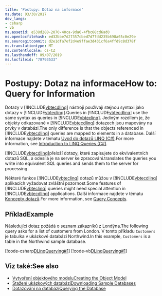 ```yaml
---
title: 'Postupy: Dotaz na informace'
ms.date: 03/30/2017
dev_langs:
- csharp
- vb
ms.assetid: e538d288-2070-40ca-9da6-4fbc68cd6ad0
ms.openlocfilehash: ed32bbe7d27357cbed7d77dd235b698a65c0e29e
ms.sourcegitcommit: d2e1dfa7ef2d4e9ffae3d431cf6a4ffd9c8d378f
ms.translationtype: MT
ms.contentlocale: cs-CZ
ms.lasthandoff: 09/07/2019
ms.locfileid: "70793533"
---
```

# <a name="how-to-query-for-information"></a><span data-ttu-id="b5f22-102">Postupy: Dotaz na informace</span><span class="sxs-lookup"><span data-stu-id="b5f22-102">How to: Query for Information</span></span>
<span data-ttu-id="b5f22-103">Dotazy v [!INCLUDE[vbtecdlinq](../../../../../../includes/vbtecdlinq-md.md)] nástroji používají stejnou syntaxi jako dotazy v [!INCLUDE[vbteclinq](../../../../../../includes/vbteclinq-md.md)].</span><span class="sxs-lookup"><span data-stu-id="b5f22-103">Queries in [!INCLUDE[vbtecdlinq](../../../../../../includes/vbtecdlinq-md.md)] use the same syntax as queries in [!INCLUDE[vbteclinq](../../../../../../includes/vbteclinq-md.md)].</span></span> <span data-ttu-id="b5f22-104">Jediným rozdílem je, že objekty odkazované v [!INCLUDE[vbtecdlinq](../../../../../../includes/vbtecdlinq-md.md)] dotazech jsou mapovány na prvky v databázi.</span><span class="sxs-lookup"><span data-stu-id="b5f22-104">The only difference is that the objects referenced in [!INCLUDE[vbtecdlinq](../../../../../../includes/vbtecdlinq-md.md)] queries are mapped to elements in a database.</span></span> <span data-ttu-id="b5f22-105">Další informace najdete v tématu [Úvod do dotazů LINQ (C#)](../../../../../csharp/programming-guide/concepts/linq/introduction-to-linq-queries.md).</span><span class="sxs-lookup"><span data-stu-id="b5f22-105">For more information, see [Introduction to LINQ Queries (C#)](../../../../../csharp/programming-guide/concepts/linq/introduction-to-linq-queries.md).</span></span>  
  
 [!INCLUDE[vbtecdlinq](../../../../../../includes/vbtecdlinq-md.md)]<span data-ttu-id="b5f22-106">přeloží dotazy, které zapisujete do ekvivalentních dotazů SQL, a odesílá je na server ke zpracování.</span><span class="sxs-lookup"><span data-stu-id="b5f22-106">translates the queries you write into equivalent SQL queries and sends them to the server for processing.</span></span>  
  
 <span data-ttu-id="b5f22-107">Některé funkce [!INCLUDE[vbteclinq](../../../../../../includes/vbteclinq-md.md)] dotazů můžou v [!INCLUDE[vbtecdlinq](../../../../../../includes/vbtecdlinq-md.md)] aplikacích vyžadovat zvláštní pozornost.</span><span class="sxs-lookup"><span data-stu-id="b5f22-107">Some features of [!INCLUDE[vbteclinq](../../../../../../includes/vbteclinq-md.md)] queries might need special attention in [!INCLUDE[vbtecdlinq](../../../../../../includes/vbtecdlinq-md.md)] applications.</span></span> <span data-ttu-id="b5f22-108">Další informace najdete v tématu [Koncepty dotazů](query-concepts.md).</span><span class="sxs-lookup"><span data-stu-id="b5f22-108">For more information, see [Query Concepts](query-concepts.md).</span></span>  
  
## <a name="example"></a><span data-ttu-id="b5f22-109">Příklad</span><span class="sxs-lookup"><span data-stu-id="b5f22-109">Example</span></span>  
 <span data-ttu-id="b5f22-110">Následující dotaz požádá o seznam zákazníků z Londýna.</span><span class="sxs-lookup"><span data-stu-id="b5f22-110">The following query asks for a list of customers from London.</span></span> <span data-ttu-id="b5f22-111">V tomto příkladu `Customers` je tabulka v ukázkové databázi Northwind.</span><span class="sxs-lookup"><span data-stu-id="b5f22-111">In this example, `Customers` is a table in the Northwind sample database.</span></span>  
  
 [!code-csharp[DLinqQuerying#1](../../../../../../samples/snippets/csharp/VS_Snippets_Data/DLinqQuerying/cs/Program.cs#1)]
 [!code-vb[DLinqQuerying#1](../../../../../../samples/snippets/visualbasic/VS_Snippets_Data/DLinqQuerying/vb/Module1.vb#1)]  
  
## <a name="see-also"></a><span data-ttu-id="b5f22-112">Viz také:</span><span class="sxs-lookup"><span data-stu-id="b5f22-112">See also</span></span>

- [<span data-ttu-id="b5f22-113">Vytvoření objektového modelu</span><span class="sxs-lookup"><span data-stu-id="b5f22-113">Creating the Object Model</span></span>](creating-the-object-model.md)
- [<span data-ttu-id="b5f22-114">Stažení ukázkových databází</span><span class="sxs-lookup"><span data-stu-id="b5f22-114">Downloading Sample Databases</span></span>](downloading-sample-databases.md)
- [<span data-ttu-id="b5f22-115">Dotazování na databázi</span><span class="sxs-lookup"><span data-stu-id="b5f22-115">Querying the Database</span></span>](querying-the-database.md)
